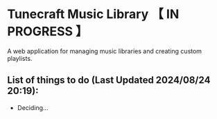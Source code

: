 # Tunecraft Music Library 【 IN PROGRESS 】
A web application for managing music libraries and creating custom playlists.

## List of things to do (Last Updated 2024/08/24 20:19):
- Deciding...
